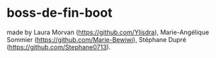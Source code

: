 # boss-de-fin-boot

made by Laura Morvan (https://github.com/Ylisdra), Marie-Angélique Sommier (https://github.com/Marie-Bewiwi), Stéphane Dupré (https://github.com/Stephane0713).
